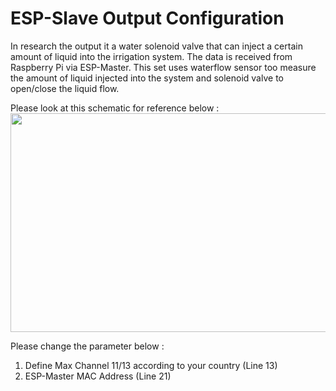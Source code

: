 # ESP-Slave Output Configuration
In research the output it a water solenoid valve that can inject a certain amount of liquid into the irrigation system. The data is received from Raspberry Pi via ESP-Master. This set uses waterflow sensor too measure the amount of liquid injected into the system and solenoid valve to open/close the liquid flow.

Please look at this schematic for reference below :<br />
<img src="https://github.com/KevinNath01/Shallot-Monitoring-System-with-Fuzzy-Loggic/blob/main/Information/ESP-Slave Output.png" width=600 height=350>

Please change the parameter below :
1. Define Max Channel 11/13 according to your country (Line 13)
2. ESP-Master MAC Address (Line 21)
